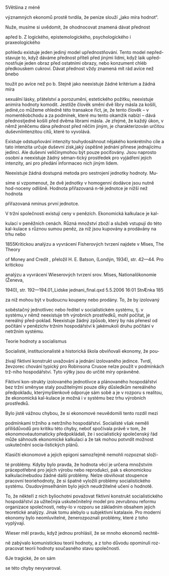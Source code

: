 
5Většina z méně

významných ekonomů prostě tvrdila, že peníze slouží „jako míra hodnot“.

Nuže, musíme si uvědomit, že ohodnocovat znamená dávat přednost

apřed b. Z logického, epistemologického, psychologického i praxeologického

pohledu existuje jeden jediný model upřednostňování. Tento model nepřed-stavuje to, když dáváme přednost příteli před jinými lidmi, když laik upřed-nostňuje jeden obraz před ostatními obrazy, nebo konzument chléb předkouskem cukroví. Dávat přednost vždy znamená mít rád avíce než bnebo

toužit po avíce než po b. Stejně jako neexistuje žádné kritérium a žádná míra

sexuální lásky, přátelství a porozumění, estetického požitku, neexistuje animíra hodnoty komodit. Jestliže člověk smění dvě libry másla za košili, jediné,co můžeme ohledně této transakce říct, je, že tento člověk – v momentěobchodu a za podmínek, které mu tento okamžik nabízí – dává přednostjedné košili před dvěma librami másla. Je zřejmé, že každý úkon, v němž jeněčemu dána přednost před něčím jiným, je charakterizován určitou duševníintenzitou citů, které to vyvolává.

Existuje odstupňování intenzity touhydosáhnout nějakého konkrétního cíle a tato intenzita určuje duševní zisk,jaký úspěšné jednání přinese jednajícímu jedinci. Ale duševní veličinymohou být pouze pociťovány. Jsou naprosto osobní a neexistuje žádný séman-tický prostředek pro vyjádření jejich intenzity, ani pro předání informaceo nich jiným lidem.

Neexistuje žádná dostupná metoda pro sestrojení jednotky hodnoty. Mu-

síme si vzpomenout, že dvě jednotky v homogenní dodávce jsou nutně hod-noceny odlišně. Hodnota přiřazovaná n-té jednotce je nižší než hodnota

přiřazovaná nminus první jednotce.

V tržní společnosti existují ceny v penězích. Ekonomická kalkulace je kal-

kulací v peněžních cenách. Různá množství zboží a služeb vstupují do této kal-kulace s různou sumou peněz, za niž jsou kupovány a prodávány na trhu nebo

1855Kritickou analýzu a vyvrácení Fisherových tvrzení najdete v Mises, The Theory

of Money and Credit , přeložil H. E. Batson, (Londýn, 1934), str. 42—44. Pro kritickou

analýzu a vyvrácení Wieserových tvrzení srov. Mises, Nationalökonomie (Ženeva,

1940), str. 192—194.01_Lidske jednani_final.qxd 5.5.2006 16:01 StrÆnka 185

za niž mohou být v budoucnu koupeny nebo prodány. To, že by izolovaný

soběstačný jednotlivec nebo ředitel v socialistickém systému, tj. v systému,v němž neexistuje trh výrobních prostředků, mohl počítat, je nereálný před-poklad. Neexistuje žádný způsob, který by nás přenesl od počítání v penězíchv tržním hospodářství k jakémukoli druhu počítání v netržním systému.

Teorie hodnoty a socialismus

Socialisté, institucionalisté a historická škola obviňovali ekonomy, že pou-

žívají fiktivní konstrukt uvažování a jednání izolovaného jedince. Tvrdí, ževzorec chování typický pro Robinsona Crusoe nelze použít v podmínkách trž-ního hospodářství. Tyto výtky jsou do určité míry oprávněné.

Fiktivní kon-strukty izolovaného jednotlivce a plánovaného hospodářství bez tržní směnyse staly použitelnými pouze díky důsledkům nereálného předpokladu, kterýmyšlenkově odporuje sám sobě a je v rozporu s realitou, že ekonomická kal-kulace je možná i v systému bez trhu výrobních prostředků.

Bylo jistě vážnou chybou, že si ekonomové neuvědomili tento rozdíl mezi

podmínkami tržního a netržního hospodářství. Socialisté však neměli přílišdůvodů pro kritiku této chyby, neboť spočívala právě v tom, že ekonomovéautomaticky předpokládali, že i socialistický společenský řád může sáhnoutk ekonomické kalkulaci a že tak mohou potvrdit možnost uskutečnění socia-listických plánů.

Klasičtí ekonomové a jejich epigoni samozřejmě nemohli rozpoznat složi-

té problémy. Kdyby bylo pravda, že hodnota věcí je určena množstvím prácepotřebné pro jejich výrobu nebo reprodukci, pak s ekonomickou kalkulacínebudou žádné další problémy. Nelze obviňovat stoupence pracovní teoriehodnoty, že si špatně vyložili problémy socialistického systému. Osudovýmselháním bylo jejich neudržitelné učení o hodnotě.

To, že někteří z nich byliochotni považovat fiktivní konstrukt socialistického hospodářství za užitečnýa uskutečnitelný model pro zevrubnou reformu organizace společnosti, neby-lo v rozporu se základním obsahem jejich teoretické analýzy. Jinak tomu alebylo u subjektivní katalaxie. Pro moderní ekonomy bylo neomluvitelné, ženerozpoznali problémy, které z toho vyplývají.

Wieser měl pravdu, když jednou prohlásil, že se mnoho ekonomů nechtě-

ně zabývalo komunistickou teorií hodnoty, a z toho důvodu opominuli roz-pracovat teorii hodnoty současného stavu společnosti.

6Je tragické, že on sám

se této chyby nevyvaroval.
